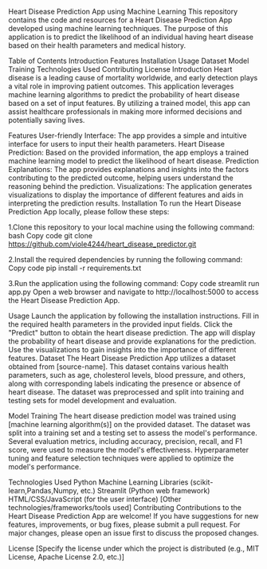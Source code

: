 Heart Disease Prediction App using Machine Learning
This repository contains the code and resources for a Heart Disease Prediction App developed using machine learning techniques. The purpose of this application is to predict the likelihood of an individual having heart disease based on their health parameters and medical history.

Table of Contents
Introduction
Features
Installation
Usage
Dataset
Model Training
Technologies Used
Contributing
License
Introduction
Heart disease is a leading cause of mortality worldwide, and early detection plays a vital role in improving patient outcomes. This application leverages machine learning algorithms to predict the probability of heart disease based on a set of input features. By utilizing a trained model, this app can assist healthcare professionals in making more informed decisions and potentially saving lives.

Features
User-friendly Interface: The app provides a simple and intuitive interface for users to input their health parameters.
Heart Disease Prediction: Based on the provided information, the app employs a trained machine learning model to predict the likelihood of heart disease.
Prediction Explanations: The app provides explanations and insights into the factors contributing to the predicted outcome, helping users understand the reasoning behind the prediction.
Visualizations: The application generates visualizations to display the importance of different features and aids in interpreting the prediction results.
Installation
To run the Heart Disease Prediction App locally, please follow these steps:

1.Clone this repository to your local machine using the following command:
bash
Copy code
git clone https://github.com/viole4244/heart_disease_predictor.git

2.Install the required dependencies by running the following command:
Copy code
pip install -r requirements.txt

3.Run the application using the following command:
Copy code
streamlit run app.py
Open a web browser and navigate to http://localhost:5000 to access the Heart Disease Prediction App.

Usage
Launch the application by following the installation instructions.
Fill in the required health parameters in the provided input fields.
Click the "Predict" button to obtain the heart disease prediction.
The app will display the probability of heart disease and provide explanations for the prediction.
Use the visualizations to gain insights into the importance of different features.
Dataset
The Heart Disease Prediction App utilizes a dataset obtained from [source-name]. This dataset contains various health parameters, such as age, cholesterol levels, blood pressure, and others, along with corresponding labels indicating the presence or absence of heart disease. The dataset was preprocessed and split into training and testing sets for model development and evaluation.

Model Training
The heart disease prediction model was trained using [machine learning algorithm(s)] on the provided dataset. The dataset was split into a training set and a testing set to assess the model's performance. Several evaluation metrics, including accuracy, precision, recall, and F1 score, were used to measure the model's effectiveness. Hyperparameter tuning and feature selection techniques were applied to optimize the model's performance.

Technologies Used
Python
Machine Learning Libraries (scikit-learn,Pandas,Numpy, etc.)
Streamlit (Python web framework)
HTML/CSS/JavaScript (for the user interface)
[Other technologies/frameworks/tools used]
Contributing
Contributions to the Heart Disease Prediction App are welcome! If you have suggestions for new features, improvements, or bug fixes, please submit a pull request. For major changes, please open an issue first to discuss the proposed changes.

License
[Specify the license under which the project is distributed (e.g., MIT License, Apache License 2.0, etc.)]
